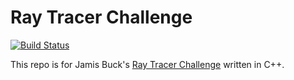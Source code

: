 # Ray Tracer Challenge

[![Build Status](https://travis-ci.org/karangovil/ray_tracer.svg?branch=master)](https://travis-ci.org/karangovil/ray_tracer)

This repo is for Jamis Buck's [Ray Tracer Challenge](https://pragprog.com/book/jbtracer/the-ray-tracer-challenge) written in C++.
